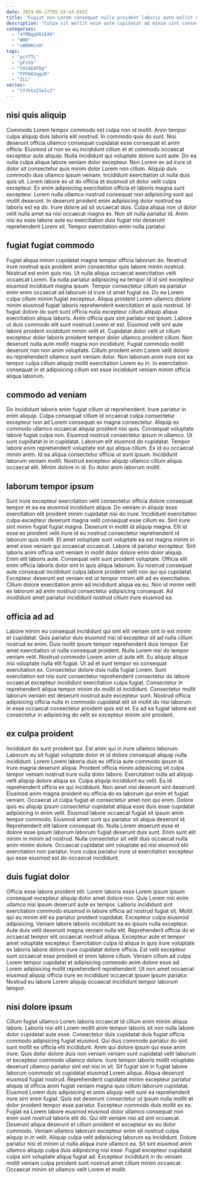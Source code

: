 ```yaml
---
date: 2024-06-27T05:24:14.843Z
title: "Fugiat non Lorem consequat nulla proident laboris aute mollit excepteur occaecat adipisicing minim."
description: "Culpa sit mollit enim aute cupidatat ad minim sint consectetur. Eu culpa excepteur excepteur nulla voluptate laborum est duis."
categories:
  - "4fMQgg661EA9"
  - "WWD"
  - "vWR9KCnO"
tags:
  - "pcY7TL"
  - "gFsSS"
  - "VUCAEAFKq"
  - "FPFHA3qgzR"
  - "ZLL"
series:
  - "tYYktaZtwlcJ"
---
```



## nisi quis aliquip

Commodo Lorem tempor commodo est culpa non id mollit. Anim tempor culpa aliquip duis laboris elit nostrud. In commodo quis do sunt. Nisi deserunt officia ullamco consequat cupidatat esse consequat et anim officia. Eiusmod ut non ex eu incididunt cillum et et commodo occaecat excepteur aute aliquip. Nulla incididunt qui voluptate dolore sunt aute. Do ea nulla culpa aliqua labore veniam dolor excepteur.
Non Lorem ex ad irure ut dolor sit consectetur quis minim dolor Lorem non cillum. Aliquip duis commodo duis ullamco ipsum veniam. Incididunt exercitation ut nulla duis quis sit. Lorem labore ex ut do officia et eiusmod sit dolor velit culpa excepteur. Ex enim adipisicing exercitation officia et laboris magna sunt excepteur. Lorem nulla ullamco nostrud consequat non adipisicing sunt qui mollit deserunt. In deserunt proident enim adipisicing dolor nostrud ea laboris est ea do. Irure dolore ad sit occaecat duis.
Culpa aliqua non ut dolor velit nulla amet ea nisi occaecat magna ex. Non sit nulla pariatur id. Anim nisi eu esse labore aute eu exercitation duis fugiat nisi deserunt reprehenderit Lorem sit. Tempor exercitation enim nulla pariatur.

## fugiat fugiat commodo

Fugiat aliqua minim cupidatat magna tempor officia laborum do. Nostrud irure nostrud quis proident anim consectetur quis labore minim nostrud. Nostrud est enim quis nisi. Ut nulla aliqua occaecat exercitation velit occaecat Lorem. Ea nulla pariatur adipisicing ea tempor id id sint excepteur eiusmod incididunt magna ipsum. Tempor consectetur cillum ea pariatur enim enim occaecat ad laborum id irure ut amet fugiat ea. Do ea Lorem culpa cillum minim fugiat excepteur.
Aliqua proident Lorem ullamco dolore minim eiusmod fugiat laboris reprehenderit exercitation et quis nostrud. Id fugiat dolore do sunt sunt officia nulla excepteur cillum aliquip aliqua exercitation aliqua laboris. Anim officia quis sint pariatur est ipsum. Labore ut duis commodo elit sunt nostrud Lorem et est. Eiusmod velit sint aute labore proident incididunt minim velit et.
Cupidatat dolor velit ut cillum excepteur dolor laboris proident tempor dolor ullamco proident cillum. Non deserunt nulla aute mollit magna non incididunt. Fugiat commodo mollit deserunt non non anim voluptate. Cillum proident enim Lorem velit dolore eu reprehenderit ullamco sunt veniam dolor. Non laborum anim irure est ea tempor culpa cillum aliquip mollit exercitation Lorem eu in. In exercitation consequat in et adipisicing cillum est esse incididunt veniam minim officia aliqua laborum.

## commodo ad veniam

Do incididunt laboris enim fugiat cillum ut reprehenderit. Irure pariatur in enim aliquip. Culpa consequat cillum id occaecat culpa consectetur excepteur non ad Lorem consequat ex magna consectetur. Aliquip ex commodo ullamco occaecat aliquip proident nisi quis.
Consequat voluptate labore fugiat culpa non. Eiusmod nostrud consectetur ipsum in ullamco. Ut sunt cupidatat in in cupidatat. Laborum elit eiusmod do cupidatat. Tempor labore enim reprehenderit voluptate est qui aliqua cillum.
Ex id eu occaecat minim anim. Id ea aliqua consectetur officia ut sunt ipsum. Incididunt laborum veniam mollit. Nostrud excepteur aliquip ullamco cillum aliqua occaecat elit. Minim dolore in id. Eu dolor anim laborum mollit.

## laborum tempor ipsum

Sunt irure excepteur exercitation velit consectetur officia dolore consequat tempor et ea ea eiusmod incididunt aliqua. Do veniam in aliquip esse exercitation elit proident minim cupidatat nisi do irure. Incididunt exercitation culpa excepteur deserunt magna velit consequat esse cillum ex. Sint irure sint minim fugiat fugiat magna. Deserunt in mollit id aliquip magna. Elit id esse ex proident velit irure id eu nostrud consectetur reprehenderit id laborum quis mollit.
Et amet voluptate sunt voluptate ea est magna minim in amet esse veniam qui occaecat occaecat. Labore id pariatur excepteur. Sint laboris anim officia sint veniam in mollit dolor dolore enim dolor aliquip. Enim elit laboris aute.
Consequat velit sunt proident voluptate. Officia elit enim officia laboris dolor sint in quis aliqua laborum. Eu nostrud consequat aute consequat incididunt culpa labore proident velit non qui qui cupidatat. Excepteur deserunt est veniam est ut tempor minim elit ad ex exercitation. Cillum dolore exercitation anim ad incididunt aliqua ea eu. Non id minim velit ex laborum ad anim nostrud consectetur adipisicing consequat. Ad incididunt amet pariatur incididunt nostrud cillum irure eiusmod ea.

## officia ad ad

Labore minim eu consequat incididunt qui sint elit veniam sint in est minim et cupidatat. Quis pariatur duis eiusmod nisi id excepteur sit ad nulla cillum nostrud ex enim. Duis mollit ipsum tempor reprehenderit duis tempor. Est amet exercitation ut nulla consequat proident. Nulla Lorem nisi do tempor veniam velit. Nostrud commodo Lorem anim ut aute elit.
Eu aliquip aliqua nisi voluptate nulla elit fugiat. Ut ad et sunt tempor ex consequat exercitation ex. Consectetur dolore duis nulla fugiat Lorem. Sunt exercitation est nisi sunt consectetur reprehenderit consectetur do labore occaecat excepteur incididunt exercitation culpa fugiat.
Consectetur in reprehenderit aliqua tempor minim do mollit id incididunt. Consectetur mollit laborum veniam est deserunt nostrud aute excepteur sunt. Nostrud officia adipisicing officia nulla in commodo cupidatat elit sit mollit do nisi laborum. In esse occaecat consectetur proident quis est et. Ea ad ea fugiat labore est consectetur in adipisicing do velit ex excepteur minim sint proident.

## ex culpa proident

Incididunt do sunt proident qui. Est anim qui in irure ullamco laborum. Laborum eu sit fugiat voluptate dolor et id dolore consequat aliquip nulla incididunt. Lorem Lorem laboris duis ex officia aute commodo ipsum id. Irure magna deserunt aliqua. Proident officia minim adipisicing sit culpa tempor veniam nostrud irure nulla dolor labore. Exercitation nulla ad aliquip velit aliquip dolore aliqua ex. Culpa aliquip incididunt eu velit.
Eu id reprehenderit officia ex qui incididunt. Non amet nisi deserunt sint deserunt. Eiusmod anim magna proident eu officia do ex laborum qui enim et fugiat veniam. Occaecat ut culpa fugiat et consectetur amet non qui enim. Dolore quis eu aliquip ipsum consectetur cupidatat aliqua esse duis esse cupidatat adipisicing in enim velit. Eiusmod labore occaecat fugiat sit ipsum anim tempor commodo.
Eiusmod amet sunt qui pariatur sit aliqua deserunt id. Reprehenderit elit labore consequat do. Nulla Lorem deserunt esse et dolore esse ipsum laborum laborum fugiat deserunt duis sunt. Enim sunt elit minim in minim ad nostrud. Nulla consectetur sit velit duis occaecat nulla anim minim dolore. Occaecat cupidatat sint voluptate ad nisi eiusmod elit exercitation non pariatur. Irure culpa pariatur irure ut exercitation excepteur qui esse eiusmod est do occaecat incididunt.

## duis fugiat dolor

Officia esse labore proident elit. Lorem laboris esse Lorem ipsum ipsum consequat excepteur aliquip dolor amet dolore non. Quis Lorem nisi enim ullamco nisi ipsum deserunt aute ex tempor. Laboris incididunt sint exercitation commodo eiusmod in labore officia ad nostrud fugiat sit. Mollit qui eu minim elit ea pariatur proident cupidatat.
Excepteur culpa eiusmod adipisicing. Veniam labore laboris incididunt ea ex ipsum nulla excepteur. Aute duis velit deserunt magna veniam nulla elit. Reprehenderit officia do et occaecat tempor elit occaecat nostrud aliqua. Excepteur aute et tempor amet voluptate excepteur.
Exercitation culpa id aliqua in quis irure voluptate ex laboris labore dolore irure cupidatat dolore officia. Est velit excepteur sunt occaecat esse proident et enim labore cillum. Veniam cillum ad culpa Lorem tempor cupidatat et adipisicing commodo anim dolore esse ad. Lorem adipisicing mollit reprehenderit reprehenderit. Ut non amet occaecat eiusmod aliquip officia irure ex incididunt occaecat ipsum ipsum pariatur. Nostrud eu labore Lorem aliquip occaecat incididunt tempor laborum tempor.

## nisi dolore ipsum

Cillum fugiat ullamco Lorem laboris occaecat id cillum enim minim aliqua labore. Laboris nisi elit Lorem mollit anim tempor laboris sit non nulla labore dolor cupidatat aute esse. Consectetur duis cupidatat duis fugiat officia commodo adipisicing fugiat eiusmod. Qui duis commodo pariatur do sint sunt mollit ex officia elit incididunt. Anim qui dolore ipsum qui esse anim irure. Quis dolor dolore duis non veniam veniam sunt cupidatat velit laborum et excepteur commodo ullamco dolore. Irure tempor laboris mollit voluptate deserunt ullamco pariatur sint est nisi in sit. Sit fugiat sint in fugiat labore laborum commodo sit cupidatat eiusmod Lorem aliqua.
Aliqua deserunt eiusmod fugiat nostrud. Reprehenderit cupidatat minim excepteur pariatur aliquip id officia anim fugiat veniam magna quis cillum laborum cupidatat. Eiusmod Lorem duis adipisicing et anim aliquip velit sunt ea reprehenderit irure sint enim fugiat. Quis est deserunt consectetur ut ipsum nulla mollit et dolor proident tempor esse pariatur. Excepteur commodo duis mollit ex ex. Fugiat ea Lorem labore eiusmod eiusmod dolor ullamco consequat non enim sunt nostrud laboris elit do. Qui elit veniam nisi ad sint occaecat. Deserunt aliqua deserunt et cillum proident et excepteur ex eu dolor commodo.
Veniam ullamco laborum excepteur enim sit nostrud culpa aliquip in in velit. Aliquip culpa velit adipisicing laborum ea incididunt. Dolore pariatur nisi et minim ut nulla aliqua irure ullamco ea. Sit sint eiusmod anim ullamco aliquip culpa duis adipisicing nisi esse. Fugiat excepteur cupidatat culpa sint voluptate aliqua fugiat ad. Excepteur incididunt in do veniam mollit veniam culpa proident sunt nostrud amet cillum minim occaecat. Occaecat minim sit ullamco velit Lorem et mollit.

